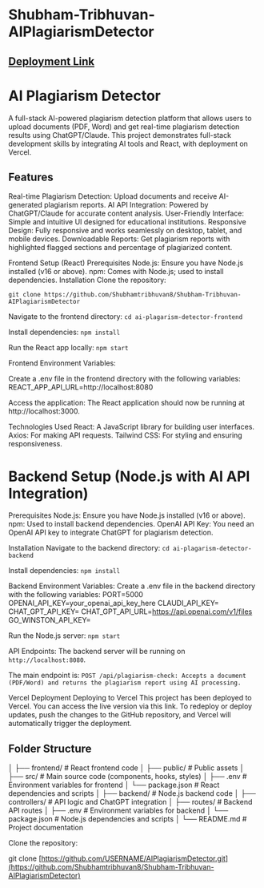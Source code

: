 # Shubham-Tribhuvan-AIPlagiarismDetector
## [Deployment Link](https://shubham-tribhuvan-ai-plagiarism-detector-7eo2492du.vercel.app)

# AI Plagiarism Detector
A full-stack AI-powered plagiarism detection platform that allows users to upload documents (PDF, Word) and get real-time plagiarism detection results using ChatGPT/Claude. This project demonstrates full-stack development skills by integrating AI tools and React, with deployment on Vercel.

## Features
Real-time Plagiarism Detection: Upload documents and receive AI-generated plagiarism reports.
AI API Integration: Powered by ChatGPT/Claude for accurate content analysis.
User-Friendly Interface: Simple and intuitive UI designed for educational institutions.
Responsive Design: Fully responsive and works seamlessly on desktop, tablet, and mobile devices.
Downloadable Reports: Get plagiarism reports with highlighted flagged sections and percentage of plagiarized content.

Frontend Setup (React)
Prerequisites
Node.js: Ensure you have Node.js installed (v16 or above).
npm: Comes with Node.js; used to install dependencies.
Installation
Clone the repository:

```git clone https://github.com/Shubhamtribhuvan8/Shubham-Tribhuvan-AIPlagiarismDetector```


Navigate to the frontend directory:
```cd ai-plagarism-detector-frontend```

Install dependencies:
```npm install```

Run the React app locally:
```npm start```

Frontend Environment Variables:

Create a .env file in the frontend directory with the following variables:
REACT_APP_API_URL=http://localhost:8080

Access the application:
The React application should now be running at http://localhost:3000.

Technologies Used
React: A JavaScript library for building user interfaces.
Axios: For making API requests.
Tailwind CSS: For styling and ensuring responsiveness.


# Backend Setup (Node.js with AI API Integration)

Prerequisites
Node.js: Ensure you have Node.js installed (v16 or above).
npm: Used to install backend dependencies.
OpenAI API Key: You need an OpenAI API key to integrate ChatGPT for plagiarism detection.

Installation
Navigate to the backend directory:
```cd ai-plagarism-detector-backend```

Install dependencies:
```npm install```

Backend Environment Variables: Create a .env file in the backend directory with the following variables:
PORT=5000
OPENAI_API_KEY=your_openai_api_key_here
CLAUDI_API_KEY=
CHAT_GPT_API_KEY=
CHAT_GPT_API_URL=https://api.openai.com/v1/files
GO_WINSTON_API_KEY=

Run the Node.js server:
```npm start```

API Endpoints:
The backend server will be running on ```http://localhost:8080```.

The main endpoint is:
``POST /api/plagiarism-check: Accepts a document (PDF/Word) and returns the plagiarism report using AI processing.``


Vercel Deployment
Deploying to Vercel
This project has been deployed to Vercel. You can access the live version via this link.
To redeploy or deploy updates, push the changes to the GitHub repository, and Vercel will automatically trigger the deployment.

## Folder Structure

│
├── frontend/             # React frontend code
│   ├── public/           # Public assets
│   ├── src/              # Main source code (components, hooks, styles)
│   ├── .env              # Environment variables for frontend
│   └── package.json      # React dependencies and scripts
│
├── backend/              # Node.js backend code
│   ├── controllers/      # API logic and ChatGPT integration
│   ├── routes/           # Backend API routes
│   ├── .env              # Environment variables for backend
│   └── package.json      # Node.js dependencies and scripts
│
└── README.md             # Project documentation

Clone the repository:

git clone [https://github.com/USERNAME/AIPlagiarismDetector.git](https://github.com/Shubhamtribhuvan8/Shubham-Tribhuvan-AIPlagiarismDetector)
